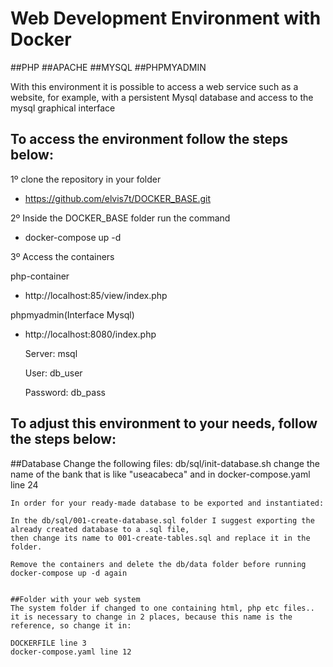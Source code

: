 # Web Development Environment with Docker

##PHP 
##APACHE
##MYSQL
##PHPMYADMIN

With this environment it is possible to access a web service such as a website, for example, with a persistent Mysql database and access to the mysql graphical interface

## To access the environment follow the steps below:

1º clone the repository in your folder
 - https://github.com/elvis7t/DOCKER_BASE.git
 
2º Inside the DOCKER_BASE folder run the command 
 - docker-compose up -d 
 
3º Access the containers

 php-container
 - http://localhost:85/view/index.php

 phpmyadmin(Interface Mysql)
 - http://localhost:8080/index.php
    
    Server: msql
    
    User: db_user
    
    Password: db_pass

 ## To adjust this environment to your needs, follow the steps below:
  
   ##Database
    Change the following files:
    db/sql/init-database.sh change the name of the bank that is like "useacabeca"
    and in docker-compose.yaml line 24

    In order for your ready-made database to be exported and instantiated:
    
    In the db/sql/001-create-database.sql folder I suggest exporting the already created database to a .sql file,
    then change its name to 001-create-tables.sql and replace it in the folder.
    
    Remove the containers and delete the db/data folder before running docker-compose up -d again
    

    ##Folder with your web system
    The system folder if changed to one containing html, php etc files..
    it is necessary to change in 2 places, because this name is the reference, so change it in:
    
    DOCKERFILE line 3
    docker-compose.yaml line 12






